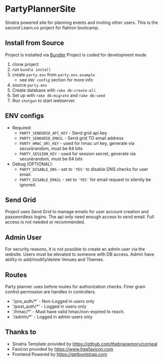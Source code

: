 # PartyPlannerSite

Sinatra powered site for planning events and inviting other users.
This is the second Learn.co project for flatiron bootcamp.

## Install from Source

Project is installed via [Bundler](https://bundler.io/)
Project is coded for development mode

1. clone project
2. run `bundle install`
3. create `party.env` from `party.env.example`
    - see `ENV config` section for more info
4. source `party.env`
5. Create database with `rake db:create:all`
6. Set up with `rake db:migrate` and `rake db:seed`
7. Run `shotgun` to start webserver.

## ENV configs

- Required:
  - `PARTY_SENDGRID_API_KEY` - Send grid api key
  - `PARTY_SENDGRID_EMAIL` - Send grid TO email address
  - `PARTY_HMAC_URl_KEY` - used for hmac url key, generate via securerandom, must be 64 bits
  - `PARTY_SESSION_KEY`  - used for session secret, generate via securerandom, must be 64 bits
- Debug (OPTIONAL):
  - `PARTY_DISABLE_DNS` - set to  `'YES'` to disable DNS checks for user email.
  - `PARTY_DISABLE_EMAIL` - set to `'YES'` for email request to silently be ignored.

## Send Grid

Project uses Send Grid to manage emails for user account creation and passwordless logins.
The api only need enough access to send email. Full access is not needed or recommended.

## Admin User

For security reasons, it is not possible to create an admin user via the website.
Users must be elevated to someone with DB access.  Admin have ability to add/modify/delete
Venues and Themes.

## Routes

Party planner uses before routes for authorization checks.
Finer grain control permission are handles in controllers.

- '/pre_auth/*' - Non-Logged in users only
- '/post_auth/*' - Logged in users only
- '/hmac/*' - Must have valid hmac/non-expired to reach.
- '/admin/*' - Logged in admin users only

## Thanks to

- Sinatra Template provided by https://github.com/thebrianemory/corneal
- Favicon provided by https://www.freefavicon.com
- Frontend Powered by https://getbootstrap.com
